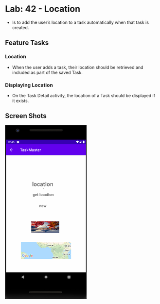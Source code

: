 # Lab: 42 - Location

- Is to add the user’s location to a task automatically when that task is created.

## Feature Tasks

### Location

- When the user adds a task, their location should be retrieved and included as part of the saved Task.

### Displaying Location

- On the Task Detail activity, the location of a Task should be displayed if it exists.

## Screen Shots

![lab42-SS2](../screenshots/lab42/lab42-SS2.PNG)

